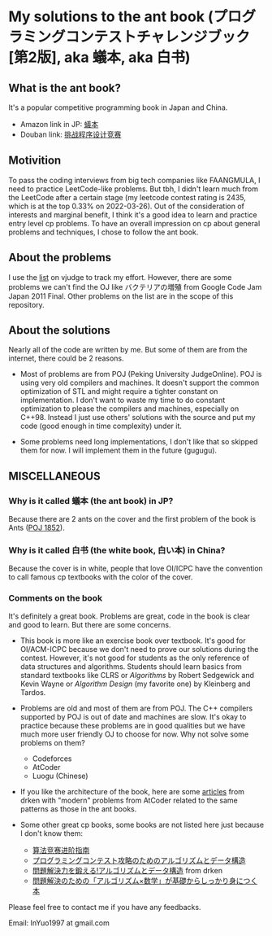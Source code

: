  # My solutions to the ant book (プログラミングコンテストチャレンジブック [第2版], aka 蟻本, aka 白书)

## What is the ant book?
It's a popular competitive programming book in Japan and China.

- Amazon link in JP: [蟻本](https://www.amazon.co.jp/%E3%83%97%E3%83%AD%E3%82%B0%E3%83%A9%E3%83%9F%E3%83%B3%E3%82%B0%E3%82%B3%E3%83%B3%E3%83%86%E3%82%B9%E3%83%88%E3%83%81%E3%83%A3%E3%83%AC%E3%83%B3%E3%82%B8%E3%83%96%E3%83%83%E3%82%AF-%E7%AC%AC2%E7%89%88-%EF%BD%9E%E5%95%8F%E9%A1%8C%E8%A7%A3%E6%B1%BA%E3%81%AE%E3%82%A2%E3%83%AB%E3%82%B4%E3%83%AA%E3%82%BA%E3%83%A0%E6%B4%BB%E7%94%A8%E5%8A%9B%E3%81%A8%E3%82%B3%E3%83%BC%E3%83%87%E3%82%A3%E3%83%B3%E3%82%B0%E3%83%86%E3%82%AF%E3%83%8B%E3%83%83%E3%82%AF%E3%82%92%E9%8D%9B%E3%81%88%E3%82%8B%EF%BD%9E-%E7%A7%8B%E8%91%89%E6%8B%93%E5%93%89/dp/4839941068)
- Douban link: [挑战程序设计竞赛](https://book.douban.com/subject/24749842/)

## Motivition

To pass the coding interviews from big tech companies like FAANGMULA, I need to practice LeetCode-like problems. But tbh, I didn't learn much from the LeetCode after a certain stage (my leetcode contest rating is 2435, which is at the top 0.33% on 2022-03-26). Out of the consideration of interests and marginal benefit, I think it's a good idea to learn and practice entry level cp problems. To have an overall impression on cp about general problems and techniques, I chose to follow the ant book. 

## About the problems

I use the [list](https://vjudge.net/article/46) on vjudge to track my effort. However, there are some problems we can't find the OJ like バクテリアの増殖 from Google Code Jam Japan 2011 Final. Other problems on the list are in the scope of this repository.

## About the solutions

Nearly all of the code are written by me. But some of them are from the internet, there could be 2 reasons. 

- Most of problems are from POJ (Peking University JudgeOnline). POJ is using very old compilers and machines. It doesn't support the common optimization of STL and might require a tighter constant on implementation. I don't want to waste my time to do constant optimization to please the compilers and machines, especially on C++98. Instead I just use others' solutions with the source and put my code (good enough in time complexity) under it.

- Some problems need long implementations, I don't like that so skipped them for now. I will implement them in the future (gugugu).

## MISCELLANEOUS

### Why is it called 蟻本 (the ant book) in JP?

Because there are 2 ants on the cover and the first problem of the book is Ants ([POJ 1852](https://vjudge.net/problem/POJ-1852)).

### Why is it called 白书 (the white book, 白い本) in China?

Because the cover is in white, people that love OI/ICPC have the convention to call famous cp textbooks with the color of the cover.

### Comments on the book

It's definitely a great book. Problems are great, code in the book is clear and good to learn. But there are some concerns.

- This book is more like an exercise book over textbook. It's good for OI/ACM-ICPC because we don't need to prove our solutions during the contest. However, it's not good for students as the only reference of data structures and algorithms. Students should learn basics from standard textbooks like CLRS or *Algorithms* by Robert Sedgewick and Kevin Wayne or *Algorithm Design* (my favorite one) by Kleinberg and Tardos.

- Problems are old and most of them are from POJ. The C++ compilers supported by POJ is out of date and machines are slow. It's okay to practice because these problems are in good qualities but we have much more user friendly OJ to choose for now. Why not solve some problems on them?
  - Codeforces
  - AtCoder
  - Luogu (Chinese)

- If you like the architecture of the book, here are some [articles](https://qiita.com/drken/items/e77685614f3c6bf86f44) from drken with "modern" problems from AtCoder related to the same patterns as those in the ant books.

- Some other great cp books, some books are not listed here just because I don't know them:
  
  - [算法竞赛进阶指南](https://book.douban.com/subject/30136932/)
  - [プログラミングコンテスト攻略のためのアルゴリズムとデータ構造](https://www.amazon.co.jp/-/en/%E6%B8%A1%E9%83%A8-%E6%9C%89%E9%9A%86/dp/4839952957/ref=sr_1_2?crid=18UKNU6Y004TM&keywords=%E3%83%97%E3%83%AD%E3%82%B0%E3%83%A9%E3%83%9F%E3%83%B3%E3%82%B0%E3%82%B3%E3%83%B3%E3%83%86%E3%82%B9%E3%83%88&qid=1648255332&s=books&sprefix=%E3%83%97%E3%83%AD%E3%82%B0%E3%83%A9%E3%83%9F%E3%83%B3%E3%82%B0%E3%82%B3%E3%83%B3%E3%83%86%E3%82%B9%E3%83%88%2Cstripbooks%2C206&sr=1-2)
  - [問題解決力を鍛える!アルゴリズムとデータ構造](https://www.amazon.co.jp/%E5%95%8F%E9%A1%8C%E8%A7%A3%E6%B1%BA%E5%8A%9B%E3%82%92%E9%8D%9B%E3%81%88%E3%82%8B-%E3%82%A2%E3%83%AB%E3%82%B4%E3%83%AA%E3%82%BA%E3%83%A0%E3%81%A8%E3%83%87%E3%83%BC%E3%82%BF%E6%A7%8B%E9%80%A0-KS%E6%83%85%E5%A0%B1%E7%A7%91%E5%AD%A6%E5%B0%82%E9%96%80%E6%9B%B8-%E5%A4%A7%E6%A7%BB-%E5%85%BC%E8%B3%87/dp/4065128447) from drken
  - [問題解決のための「アルゴリズム×数学」が基礎からしっかり身につく本](https://www.amazon.co.jp/-/en/%E7%B1%B3%E7%94%B0-%E5%84%AA%E5%B3%BB/dp/4297125218/ref=sr_1_28?crid=18UKNU6Y004TM&keywords=%E3%83%97%E3%83%AD%E3%82%B0%E3%83%A9%E3%83%9F%E3%83%B3%E3%82%B0%E3%82%B3%E3%83%B3%E3%83%86%E3%82%B9%E3%83%88&qid=1648255424&s=books&sprefix=%E3%83%97%E3%83%AD%E3%82%B0%E3%83%A9%E3%83%9F%E3%83%B3%E3%82%B0%E3%82%B3%E3%83%B3%E3%83%86%E3%82%B9%E3%83%88%2Cstripbooks%2C206&sr=1-28)


Please feel free to contact me if you have any feedbacks.

Email: InYuo1997 at gmail.com

